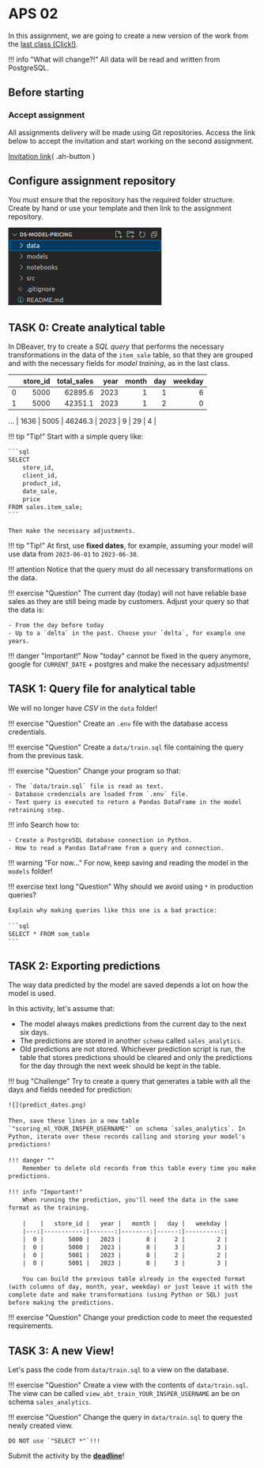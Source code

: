 # APS 02

In this assignment, we are going to create a new version of the work from the [last class (Click!)](practicing.md).

!!! info "What will change?!"
    All data will be read and written from PostgreSQL.

## Before starting

### Accept assignment

All assignments delivery will be made using Git repositories. Access the link below to accept the invitation and start working on the second assignment.

[Invitation link](https://classroom.github.com/a/sSdGopwa){ .ah-button }

## Configure assignment repository

You must ensure that the repository has the required folder structure. Create by hand or use your template and then link to the assignment repository.

![](folder_structure.png)

## TASK 0: Create analytical table

In DBeaver, try to create a *SQL query* that performs the necessary transformations in the data of the `item_sale` table, so that they are grouped and with the necessary fields for *model training*, as in the last class.

|      |   store_id |   total_sales |   year |   month |   day |   weekday |
|-----:|-----------:|--------------:|-------:|--------:|------:|----------:|
|    0 |       5000 |      62895.6  |   2023 |       1 |     1 |         6 |
|    1 |       5000 |      42351.1  |   2023 |       1 |     2 |         0 |
...
| 1636 |       5005 |      46246.3  |   2023 |       9 |    29 |         4 |

!!! tip "Tip!"
    Start with a simple query like:

    ```sql
    SELECT
        store_id,
        client_id,
        product_id,
        date_sale,
        price
    FROM sales.item_sale;
    ```

    Then make the necessary adjustments.

!!! tip "Tip!"
    At first, use **fixed dates**, for example, assuming your model will use data from `2023-06-01` to `2023-06-30`.

!!! attention
    Notice that the query must do all necessary transformations on the data.

!!! exercise "Question"
    The current day (today) will not have reliable base sales as they are still being made by customers. Adjust your query so that the data is:

    - From the day before today
    - Up to a `delta` in the past. Choose your `delta`, for example one years.

!!! danger "Important!"
    Now "today" cannot be fixed in the query anymore, google for `CURRENT_DATE` + postgres and make the necessary adjustments!

## TASK 1: Query file for analytical table

We will no longer have *CSV* in the `data` folder!

!!! exercise "Question"
    Create an `.env` file with the database access credentials.


!!! exercise "Question"
    Create a `data/train.sql` file containing the query from the previous task.

!!! exercise "Question"
    Change your program so that:

    - The `data/train.sql` file is read as text.
    - Database credencials are loaded from `.env` file.
    - Text query is executed to return a Pandas DataFrame in the model retraining step.

!!! info
    Search how to:

    - Create a PostgreSQL database connection in Python.
    - How to read a Pandas DataFrame from a query and connection.

!!! warning "For now..."
    For now, keep saving and reading the model in the `models` folder!

!!! exercise text long "Question"
    Why should we avoid using `*` in production queries?
    
    Explain why making queries like this one is a bad practice:

    ```sql
    SELECT * FROM som_table
    ```

## TASK 2: Exporting predictions

The way data predicted by the model are saved depends a lot on how the model is used.

In this activity, let's assume that:

- The model always makes predictions from the current day to the next six days.
- The predictions are stored in another `schema` called `sales_analytics`.
- Old predictions are not stored. Whichever prediction script is run, the table that stores predictions should be cleared and only the predictions for the day through the next week should be kept in the table.

!!! bug "Challenge"
    Try to create a query that generates a table with all the days and fields needed for prediction:

    ![](predict_dates.png)

    Then, save these lines in a new table `"scoring_ml_YOUR_INSPER_USERNAME"` on schema `sales_analytics`. In Python, iterate over these records calling and storing your model's predictions!

    !!! danger ""
        Remember to delete old records from this table every time you make predictions.

    !!! info "Important!"
        When running the prediction, you'll need the data in the same format as the training.

        |    |   store_id |   year |   month |   day |   weekday |
        |---:|-----------:|-------:|--------:|------:|----------:|
        |  0 |       5000 |   2023 |       8 |     2 |         2 |
        |  0 |       5000 |   2023 |       8 |     3 |         3 |
        |  0 |       5001 |   2023 |       8 |     2 |         2 |
        |  0 |       5001 |   2023 |       8 |     3 |         3 |

        You can build the previous table already in the expected format (with columns of day, month, year, weekday) or just leave it with the complete date and make transformations (using Python or SQL) just before making the predictions.

!!! exercise "Question"
    Change your prediction code to meet the requested requirements.


## TASK 3: A new View!

Let's pass the code from `data/train.sql` to a view on the database.

!!! exercise "Question"
    Create a view with the contents of `data/train.sql`. The view can be called `view_abt_train_YOUR_INSPER_USERNAME` an be on schema `sales_analytics`.

!!! exercise "Question"
    Change the query in `data/train.sql` to query the newly created view.

    DO NOT use `"SELECT *"`!!!

Submit the activity by the [**deadline**](../../deadlines.md)!